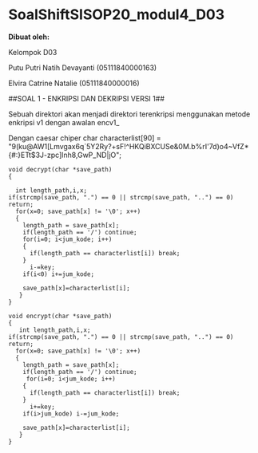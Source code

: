 # SoalShiftSISOP20_modul4_D03


**Dibuat oleh:**

Kelompok D03

Putu Putri Natih Devayanti (05111840000163)

Elvira Catrine Natalie (05111840000016)

##SOAL 1 - ENKRIPSI DAN DEKRIPSI VERSI 1##

Sebuah direktori akan menjadi direktori terenkripsi menggunakan metode enkripsi v1 dengan awalan encv1_

Dengan caesar chiper char characterlist[90] = "9(ku@AW1[Lmvgax6q`5Y2Ry?+sF!^HKQiBXCUSe&0M.b%rI'7d)o4~VfZ*{#:}ETt$3J-zpc]lnh8,GwP_ND|jO";

```
void decrypt(char *save_path)
{

  int length_path,i,x;
if(strcmp(save_path, ".") == 0 || strcmp(save_path, "..") == 0) return;
  for(x=0; save_path[x] != '\0'; x++)
  {
	length_path = save_path[x];
    if(length_path == '/') continue;
    for(i=0; i<jum_kode; i++)
    {
      if(length_path == characterlist[i]) break;
	}
      i-=key;
	if(i<0) i+=jum_kode;
	
	save_path[x]=characterlist[i];
   }
}
```
```
void encrypt(char *save_path)
{
   int length_path,i,x;
if(strcmp(save_path, ".") == 0 || strcmp(save_path, "..") == 0) return;
  for(x=0; save_path[x] != '\0'; x++)
  {
	length_path = save_path[x];
    if(length_path == '/') continue;
     for(i=0; i<jum_kode; i++)
    {
      if(length_path == characterlist[i]) break;
	}
      i+=key;
	if(i>jum_kode) i-=jum_kode;
	
	save_path[x]=characterlist[i];
   }
}
```
